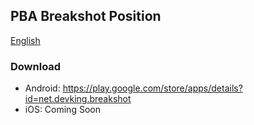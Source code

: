 ## PBA Breakshot Position

[English](//breakshot.devking.net/download/)

### Download

- Android: https://play.google.com/store/apps/details?id=net.devking.breakshot
- iOS: Coming Soon